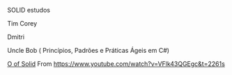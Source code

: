 
SOLID estudos

Tim Corey

Dmitri

Uncle Bob ( Princípios, Padrões e Práticas Ágeis em C#)

[O of Solid](https://www.youtube.com/watch?v=VFlk43QGEgc&t=2261s) From https://www.youtube.com/watch?v=VFlk43QGEgc&t=2261s